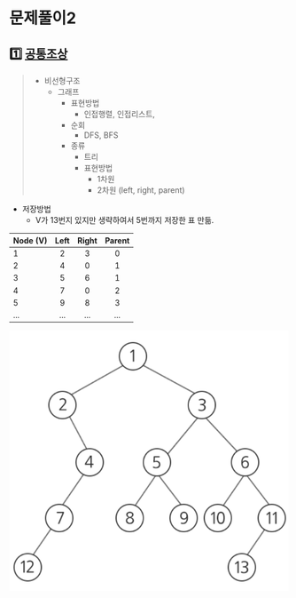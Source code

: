 # 문제풀이2



## :one: [공통조상](https://swexpertacademy.com/main/code/problem/problemDetail.do?contestProbId=AV15PTkqAPYCFAYD)

> - 비선형구조
>   - 그래프
>     - 표현방법
>       - 인접행렬, 인접리스트,
>     - 순회
>       - DFS, BFS
>     - 종류
>       - 트리
>       - 표현방법
>         - 1차원
>         - 2차원 (left, right, parent)



- 저장방법
  - V가 13번지 있지만 생략하여서 5번까지 저장한 표 만듦.

| Node (V) | Left | Right | Parent |
| -------- | :--: | :---: | :----: |
| 1        |  2   |   3   |   0    |
| 2        |  4   |   0   |   1    |
| 3        |  5   |   6   |   1    |
| 4        |  7   |   0   |   2    |
| 5        |  9   |   8   |   3    |
| ...      | ...  |  ...  |  ...   |

![image-20200529103203631](images/image-20200529103203631.png)

